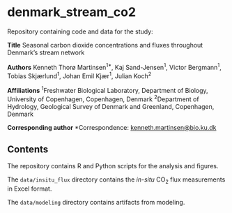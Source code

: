 # denmark_stream_co2

Repository containing code and data for the study:

**Title**
Seasonal carbon dioxide concentrations and fluxes throughout Denmark’s stream network

**Authors**
Kenneth Thorø Martinsen<sup>1*</sup>, Kaj Sand-Jensen<sup>1</sup>, Victor Bergmann<sup>1</sup>, Tobias Skjærlund<sup>1</sup>, Johan Emil Kjær<sup>1</sup>, Julian Koch<sup>2</sup>

**Affiliations**
<sup>1</sup>Freshwater Biological Laboratory, Department of Biology, University of Copenhagen, Copenhagen, Denmark
<sup>2</sup>Department of Hydrology, Geological Survey of Denmark and Greenland, Copenhagen, Denmark

**Corresponding author**
*Correspondence: kenneth.martinsen@bio.ku.dk

## Contents

The repository contains R and Python scripts for the analysis and figures.

The `data/insitu_flux` directory contains the *in-situ* CO<sub>2</sub> flux measurements in Excel format.

The `data/modeling` directory contains artifacts from modeling.

